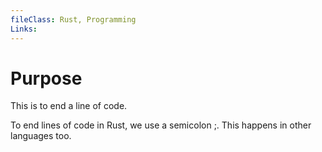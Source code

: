 ```yaml
---
fileClass: Rust, Programming
Links: 
---
```

# Purpose

This is to end a line of code.

To end lines of code in Rust, we use a semicolon ;. This happens in other languages too.



